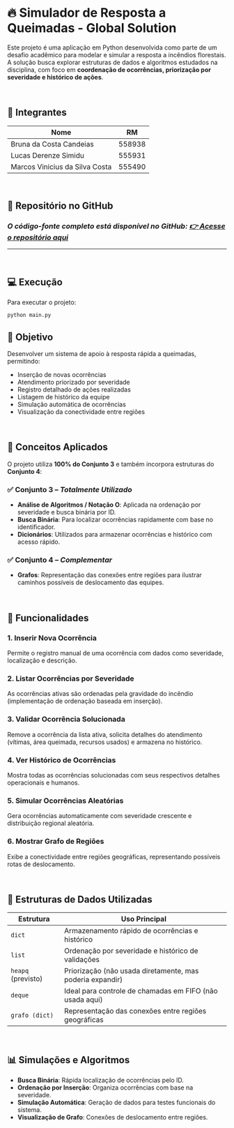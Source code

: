 # 🔥 **Simulador de Resposta a Queimadas - Global Solution**

Este projeto é uma aplicação em Python desenvolvida como parte de um desafio acadêmico para modelar e simular a resposta a incêndios florestais. A solução busca explorar estruturas de dados e algoritmos estudados na disciplina, com foco em **coordenação de ocorrências, priorização por severidade e histórico de ações**.

<br>

## 🤵 **Integrantes**

| Nome                                | RM       |
|-------------------------------------|----------|
| Bruna da Costa Candeias             | 558938   |
| Lucas Derenze Simidu                | 555931   |
| Marcos Vinicius da Silva Costa      | 555490   |

<br>

## 🔗 **Repositório no GitHub**

### *O código-fonte completo está disponível no GitHub: [👉 Acesse o repositório aqui](https://github.com/ldsimidu/gs_dynamic)*

---

<br>

## 💻 **Execução**

Para executar o projeto:

```bash
python main.py
```

## 🎯 **Objetivo**

Desenvolver um sistema de apoio à resposta rápida a queimadas, permitindo:

- Inserção de novas ocorrências
- Atendimento priorizado por severidade
- Registro detalhado de ações realizadas
- Listagem de histórico da equipe
- Simulação automática de ocorrências
- Visualização da conectividade entre regiões

<br>

## 🧠 **Conceitos Aplicados**

O projeto utiliza **100% do Conjunto 3** e também incorpora estruturas do **Conjunto 4**:

### ✅ Conjunto 3 – *Totalmente Utilizado*
- **Análise de Algoritmos / Notação O**: Aplicada na ordenação por severidade e busca binária por ID.
- **Busca Binária**: Para localizar ocorrências rapidamente com base no identificador.
- **Dicionários**: Utilizados para armazenar ocorrências e histórico com acesso rápido.

### ✅ Conjunto 4 – *Complementar*
- **Grafos**: Representação das conexões entre regiões para ilustrar caminhos possíveis de deslocamento das equipes.

<br>

## 🧩 **Funcionalidades**

### 1. Inserir Nova Ocorrência
Permite o registro manual de uma ocorrência com dados como severidade, localização e descrição.

### 2. Listar Ocorrências por Severidade
As ocorrências ativas são ordenadas pela gravidade do incêndio (implementação de ordenação baseada em inserção).

### 3. Validar Ocorrência Solucionada
Remove a ocorrência da lista ativa, solicita detalhes do atendimento (vítimas, área queimada, recursos usados) e armazena no histórico.

### 4. Ver Histórico de Ocorrências
Mostra todas as ocorrências solucionadas com seus respectivos detalhes operacionais e humanos.

### 5. Simular Ocorrências Aleatórias
Gera ocorrências automaticamente com severidade crescente e distribuição regional aleatória.

### 6. Mostrar Grafo de Regiões
Exibe a conectividade entre regiões geográficas, representando possíveis rotas de deslocamento.

<br>

## 🧱 **Estruturas de Dados Utilizadas**

| Estrutura       | Uso Principal                                              |
|------------------|------------------------------------------------------------|
| `dict`           | Armazenamento rápido de ocorrências e histórico           |
| `list`           | Ordenação por severidade e histórico de validações        |
| `heapq` (previsto)| Priorização (não usada diretamente, mas poderia expandir) |
| `deque`          | Ideal para controle de chamadas em FIFO (não usada aqui)  |
| `grafo (dict)`   | Representação das conexões entre regiões geográficas      |

<br>

## 📊 **Simulações e Algoritmos**

- **Busca Binária**: Rápida localização de ocorrências pelo ID.
- **Ordenação por Inserção**: Organiza ocorrências com base na severidade.
- **Simulação Automática**: Geração de dados para testes funcionais do sistema.
- **Visualização de Grafo**: Conexões de deslocamento entre regiões.


